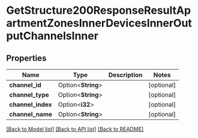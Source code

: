 # GetStructure200ResponseResultApartmentZonesInnerDevicesInnerOutputChannelsInner

## Properties

Name | Type | Description | Notes
------------ | ------------- | ------------- | -------------
**channel_id** | Option<**String**> |  | [optional]
**channel_type** | Option<**String**> |  | [optional]
**channel_index** | Option<**i32**> |  | [optional]
**channel_name** | Option<**String**> |  | [optional]

[[Back to Model list]](../README.md#documentation-for-models) [[Back to API list]](../README.md#documentation-for-api-endpoints) [[Back to README]](../README.md)


